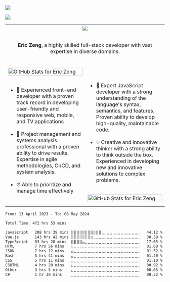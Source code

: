 <p align="left">
  <img src="https://readme-typing-svg.herokuapp.com?color=f664d9&size=32&duration=4000&vCenter=true&width=600&height=80&lines=Hi%2C+I+am+Eric+Zeng+👋;I+am+a+Javascript+Developer...;Front-End+Developer...;DevOps+Engineer." />
</p>


![](https://komarev.com/ghpvc/?username=baymax44&color=blueviolet)


<table align="center">
  <tbody>
    <tr>
      <td colspan="2" valign="middle" align="center">
        <img src="https://github-readme-activity-graph-seven.vercel.app/graph?username=baymax44&color=f664d9&point=f664d9&bg_color=291b3e&hide_border=true" />
        <p>
          <br />
          <b>Eric Zeng</b>, a highly skilled full-stack developer with vast expertise in diverse domains.
          <br />
          <span>&nbsp;</span>
        </p>
      </td>
    </tr>
    <tr>
      <td width="50%" valign="middle" align="left">
        <img src="https://github-readme-streak-stats-black.vercel.app/?user=baymax44&theme=jolly&hide_border=true" alt="GitHub Stats for Eric Zeng" width="100%" />
        <span>&nbsp;</span>
        <ul>
          <li>
            🥷 Experienced front-end developer with a proven track record in developing user-friendly and responsive web, mobile, and TV applications
          </li>
          <br />
          <li>
            🎩 Project management and systems analysis professional with a proven ability to drive results. Expertise in agile methodologies, CI/CD, and system analysis.
          </li>
          <br />
          <li>
            ⏱ Able to prioritize and manage time effectively
          </li>
        </ul>
        <span>&nbsp;</span>
      </td>
      <td width="50%" valign="middle" align="left">
        <span>&nbsp;</span>
        <ul>
         <li>
            🔬 Expert JavaScript developer with a strong understanding of the language's syntax, semantics, and features. Proven ability to develop high-quality, maintainable code.
          </li>
          <br />
          <li>
            💡 Creative and innovative thinker with a strong ability to think outside the box. Experienced in developing new and innovative solutions to complex problems.
          </li>
        </ul>
        <span>&nbsp;</span>
        <img src="https://github-readme-stats-bay88.vercel.app/api?username=baymax44&show_icons=true&include_all_commits=true&count_private=true&theme=jolly&hide_border=true" alt="GitHub Stats for Eric Zeng" width="100%" />
      </td>
    </tr>
  </tbody>
</table>

<!--START_SECTION:waka-->

```txt
From: 13 April 2023 - To: 08 May 2024

Total Time: 472 hrs 53 mins

JavaScript   208 hrs 39 mins ⣿⣿⣿⣿⣿⣿⣿⣿⣿⣿⣿⣀⣀⣀⣀⣀⣀⣀⣀⣀⣀⣀⣀⣀⣀   44.12 %
Vue.js       143 hrs 42 mins ⣿⣿⣿⣿⣿⣿⣿⣶⣀⣀⣀⣀⣀⣀⣀⣀⣀⣀⣀⣀⣀⣀⣀⣀⣀   30.39 %
TypeScript   83 hrs 28 mins  ⣿⣿⣿⣿⣤⣀⣀⣀⣀⣀⣀⣀⣀⣀⣀⣀⣀⣀⣀⣀⣀⣀⣀⣀⣀   17.65 %
HTML         7 hrs 56 mins   ⣦⣀⣀⣀⣀⣀⣀⣀⣀⣀⣀⣀⣀⣀⣀⣀⣀⣀⣀⣀⣀⣀⣀⣀⣀   01.68 %
JSON         7 hrs 12 mins   ⣤⣀⣀⣀⣀⣀⣀⣀⣀⣀⣀⣀⣀⣀⣀⣀⣀⣀⣀⣀⣀⣀⣀⣀⣀   01.52 %
Bash         5 hrs 41 mins   ⣤⣀⣀⣀⣀⣀⣀⣀⣀⣀⣀⣀⣀⣀⣀⣀⣀⣀⣀⣀⣀⣀⣀⣀⣀   01.20 %
CSS          5 hrs 11 mins   ⣤⣀⣀⣀⣀⣀⣀⣀⣀⣀⣀⣀⣀⣀⣀⣀⣀⣀⣀⣀⣀⣀⣀⣀⣀   01.10 %
CSHTML       4 hrs 20 mins   ⣄⣀⣀⣀⣀⣀⣀⣀⣀⣀⣀⣀⣀⣀⣀⣀⣀⣀⣀⣀⣀⣀⣀⣀⣀   00.92 %
Other        3 hrs 5 mins    ⣄⣀⣀⣀⣀⣀⣀⣀⣀⣀⣀⣀⣀⣀⣀⣀⣀⣀⣀⣀⣀⣀⣀⣀⣀   00.65 %
C#           1 hr 30 mins    ⣀⣀⣀⣀⣀⣀⣀⣀⣀⣀⣀⣀⣀⣀⣀⣀⣀⣀⣀⣀⣀⣀⣀⣀⣀   00.32 %
```

<!--END_SECTION:waka-->

